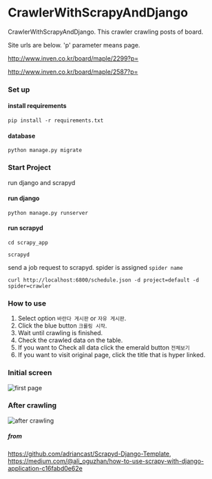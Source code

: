 # CrawlerWithScrapyAndDjango

CrawlerWithScrapyAndDjango. This crawler crawling posts of board.

Site urls are below. 'p' parameter means page.

http://www.inven.co.kr/board/maple/2299?p=

http://www.inven.co.kr/board/maple/2587?p=

### Set up

#### install requirements

`pip install -r requirements.txt`

#### database

`python manage.py migrate`

### Start Project

run django and scrapyd

#### run django

`python manage.py runserver`

#### run scrapyd

`cd scrapy_app`

`scrapyd`

send a job request to scrapyd. spider is assigned `spider name`

`curl http://localhost:6800/schedule.json -d project=default -d spider=crawler`

### How to use

1. Select option `바란다 게시판` or `자유 게시판`.
2. Click the blue button `크롤링 시작`.
3. Wait until crawling is finished.
4. Check the crawled data on the table.
5. If you want to Check all data click the emerald button `전체보기`
6. If you want to visit original page, click the title that is hyper linked.

### Initial screen

![first page](https://github.com/copyNdpaste/scrapy-with-django/blob/master/readme/image/first%20page.png)

### After crawling

![after crawling](https://github.com/copyNdpaste/scrapy-with-django/blob/master/readme/image/after%20crawling.png)


##### from 

https://github.com/adriancast/Scrapyd-Django-Template, https://medium.com/@ali_oguzhan/how-to-use-scrapy-with-django-application-c16fabd0e62e
